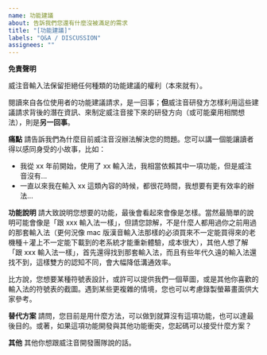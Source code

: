 ```yaml
---
name: 功能建議
about: 告訴我們您還有什麼沒被滿足的需求
title: "[功能建議]"
labels: "Q&A / DISCUSSION"
assignees: ""
---
```


**免責聲明**

威注音輸入法保留拒絕任何種類的功能建議的權利（本來就有）。

閱讀來自各位使用者的功能建議請求，是一回事；**但**威注音研發方怎樣利用這些建議請求背後的潛在資訊、來制定威注音接下來的研發方向（或可能棄用相關想法），則是**另一回事**。

**痛點**
請告訴我們為什麼目前威注音沒辦法解決您的問題。您可以講一個能讓讀者得以感同身受的小故事，比如：

- 我從 xx 年前開始，使用了 xx 輸入法，我相當依賴其中一項功能，但是威注音沒有...
- 一直以來我在輸入 xx 這類內容的時候，都很花時間，我想要有更有效率的辦法…

**功能說明**
請大致說明您想要的功能，最後會看起來會像是怎樣。當然最簡單的說明可能會像是「跟 xxx 輸入法一樣」，但請您諒解，不是什麼人都用過你之前用過的那套輸入法（更何況像 mac 版漢音輸入法那樣的必須買來不一定能買得來的老機種＋灌上不一定能下載到的老系統才能重新體驗，成本很大），其他人想了解「跟 xxx 輸入法一樣」，首先還得找到那套輸入法，而且有些年代久遠的輸入法還找不到，這樣雙方的認知不同，會大幅降低溝通效率。

比方說，您想要某種符號表設計，或許可以提供我們一個草圖，或是其他你喜歡的輸入法的符號表的截圖。遇到某些更複雜的情境，您也可以考慮錄製螢幕畫面供大家參考。

**替代方案**
請問，您目前是用什麼方法，可以做到就算沒有這項功能，也可以達最後目的。或著，如果這項功能開發與其他功能衝突，您起碼可以接受什麼方案？

**其他**
其他你想跟威注音開發團隊說的話。
